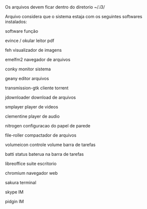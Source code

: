 Os arquivos devem ficar dentro do diretorio ~/.i3/

Arquivo considera que o sistema estaja com os seguintes softwares 
instalados:

software		função

evince / okular		leitor pdf

feh			visualizador de imagens

emelfm2			navegador de arquivos

conky			monitor sistema

geany			editor arquivos

transmission-gtk	cliente torrent

jdownloader		download de arquivos

smplayer		player de videos

clementine		player de audio

nitrogen		configuracao do papel de parede

file-roller		compactador de arquivos

volumeicon		controle volume barra de tarefas

batti			status baterua na barra de tarefas

libreoffice		suite escritorio

chromium		navegador web

sakura			terminal

skype			IM

pidgin			IM

